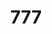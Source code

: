 ---
ee_id: '88'
site: '1'
type: '2'
url: 2011-019-777
title: '777'
year: '2011'
display_year: '2011'
medium: Temporary reversal of the Whitney's photography policy
dims:
pitch: "​Reversed Museum photo policy\n\n"
ps: "I told the Whitney that ppl could take pics of my show. \n\n"
live_url: http://www.flickr.com/search/?q=cory%20arcangel%20pro%20tools
related:
youtube:
related_code:
imgs: 777-2011-019-detail-2-database-ih.jpg
subheading:
download:
add_credit:
add_credits:
commission: 'Comissioned by Whitney Museum of American Art, New York, for Cory Arcangel:
  Pro Tools'
layout: things-i-made
---